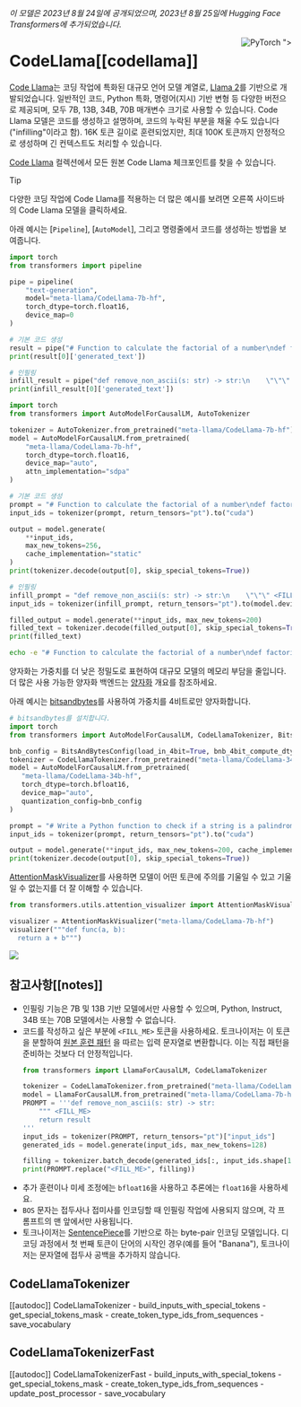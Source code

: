 <!--Copyright 2023 The HuggingFace Team. All rights reserved.

Licensed under the Apache License, Version 2.0 (the "License"); you may not use this file except in compliance with
the License. You may obtain a copy of the License at

http://www.apache.org/licenses/LICENSE-2.0

Unless required by applicable law or agreed to in writing, software distributed under the License is distributed on
an "AS IS" BASIS, WITHOUT WARRANTIES OR CONDITIONS OF ANY KIND, either express or implied. See the License for the
specific language governing permissions and limitations under the License.

⚠️ Note that this file is in Markdown but contains specific syntax for our doc-builder (similar to MDX) that may not be
rendered properly in your Markdown viewer.

-->
*이 모델은 2023년 8월 24일에 공개되었으며, 2023년 8월 25일에 Hugging Face Transformers에 추가되었습니다.*
<div style="float: right;">
    <div class="flex flex-wrap space-x-1">
        <img alt="PyTorch" src="https://img.shields.io/badge/PyTorch-DE3412?style=flat&logo=pytorch&logoColor=white">
        ">
    </div>
</div>

# CodeLlama[[codellama]]

[Code Llama](https://huggingface.co/papers/2308.12950)는 코딩 작업에 특화된 대규모 언어 모델 계열로,  [Llama 2](./llama2)를 기반으로 개발되었습니다. 일반적인 코드, Python 특화, 명령어(지시) 기반 변형 등 다양한 버전으로 제공되며, 모두 7B, 13B, 34B, 70B 매개변수 크기로 사용할 수 있습니다. Code Llama 모델은 코드를 생성하고 설명하며, 코드의 누락된 부분을 채울 수도 있습니다("infilling"이라고 함). 16K 토큰 길이로 훈련되었지만, 최대 100K 토큰까지 안정적으로 생성하며 긴 컨텍스트도 처리할 수 있습니다.

[Code Llama](https://huggingface.co/collections/meta-llama/code-llama-family-661da32d0a9d678b6f55b933) 컬렉션에서 모든 원본 Code Llama 체크포인트를 찾을 수 있습니다.

> [!TIP]
> 다양한 코딩 작업에 Code Llama를 적용하는 더 많은 예시를 보려면 오른쪽 사이드바의 Code Llama 모델을 클릭하세요.

아래 예시는 [`Pipeline`], [`AutoModel`], 그리고 명령줄에서 코드를 생성하는 방법을 보여줍니다.

<hfoptions id="usage">
<hfoption id="Pipeline">

```py
import torch
from transformers import pipeline

pipe = pipeline(
    "text-generation",
    model="meta-llama/CodeLlama-7b-hf",
    torch_dtype=torch.float16,
    device_map=0
)

# 기본 코드 생성
result = pipe("# Function to calculate the factorial of a number\ndef factorial(n):", max_new_tokens=256)
print(result[0]['generated_text'])

# 인필링
infill_result = pipe("def remove_non_ascii(s: str) -> str:\n    \"\"\" <FILL_ME>\n    return result", max_new_tokens=200)
print(infill_result[0]['generated_text'])
```

</hfoption>
<hfoption id="AutoModel">

```py
import torch
from transformers import AutoModelForCausalLM, AutoTokenizer

tokenizer = AutoTokenizer.from_pretrained("meta-llama/CodeLlama-7b-hf")
model = AutoModelForCausalLM.from_pretrained(
    "meta-llama/CodeLlama-7b-hf",
    torch_dtype=torch.float16,
    device_map="auto",
    attn_implementation="sdpa"
)

# 기본 코드 생성
prompt = "# Function to calculate the factorial of a number\ndef factorial(n):"
input_ids = tokenizer(prompt, return_tensors="pt").to("cuda")

output = model.generate(
    **input_ids,
    max_new_tokens=256,
    cache_implementation="static"
)
print(tokenizer.decode(output[0], skip_special_tokens=True))

# 인필링
infill_prompt = "def remove_non_ascii(s: str) -> str:\n    \"\"\" <FILL_ME>\n    return result"
input_ids = tokenizer(infill_prompt, return_tensors="pt").to(model.device)

filled_output = model.generate(**input_ids, max_new_tokens=200)
filled_text = tokenizer.decode(filled_output[0], skip_special_tokens=True)
print(filled_text)
```

</hfoption>
<hfoption id="transformers CLI">

```bash
echo -e "# Function to calculate the factorial of a number\ndef factorial(n):" | transformers run --task text-generation --model meta-llama/CodeLlama-7b-hf --device 0
```

</hfoption>
</hfoptions>

양자화는 가중치를 더 낮은 정밀도로 표현하여 대규모 모델의 메모리 부담을 줄입니다. 더 많은 사용 가능한 양자화 백엔드는 [양자화](../quantization/overview) 개요를 참조하세요.

아래 예시는 [bitsandbytes](../quantization/bitsandbytes)를 사용하여 가중치를 4비트로만 양자화합니다.

```py
# bitsandbytes를 설치합니다.
import torch
from transformers import AutoModelForCausalLM, CodeLlamaTokenizer, BitsAndBytesConfig

bnb_config = BitsAndBytesConfig(load_in_4bit=True, bnb_4bit_compute_dtype=torch.bfloat16, bnb_4bit_quant_type="nf4", bnb_4bit_use_double_quant=True)
tokenizer = CodeLlamaTokenizer.from_pretrained("meta-llama/CodeLlama-34b-hf")
model = AutoModelForCausalLM.from_pretrained(
   "meta-llama/CodeLlama-34b-hf",
   torch_dtype=torch.bfloat16,
   device_map="auto",
   quantization_config=bnb_config
)

prompt = "# Write a Python function to check if a string is a palindrome\ndef is_palindrome(s):"
input_ids = tokenizer(prompt, return_tensors="pt").to("cuda")

output = model.generate(**input_ids, max_new_tokens=200, cache_implementation="static")
print(tokenizer.decode(output[0], skip_special_tokens=True))
```

[AttentionMaskVisualizer](https://github.com/huggingface/transformers/blob/beb9b5b02246b9b7ee81ddf938f93f44cfeaad19/src/transformers/utils/attention_visualizer.py#L139)를 사용하면 모델이 어떤 토큰에 주의를 기울일 수 있고 기울일 수 없는지를 더 잘 이해할 수 있습니다.

```py
from transformers.utils.attention_visualizer import AttentionMaskVisualizer

visualizer = AttentionMaskVisualizer("meta-llama/CodeLlama-7b-hf")
visualizer("""def func(a, b):
  return a + b""")
```

<div class="flex justify-center">
    <img src="https://huggingface.co/datasets/huggingface/documentation-images/resolve/main/transformers/model_doc/codellama-attn-mask.png"/>
</div>

## 참고사항[[notes]]

- 인필링 기능은 7B 및 13B 기반 모델에서만 사용할 수 있으며, Python, Instruct, 34B 또는 70B 모델에서는 사용할 수 없습니다.
- 코드를 작성하고 싶은 부분에 `<FILL_ME>` 토큰을 사용하세요. 토크나이저는 이 토큰을 분할하여 [원본 훈련 패턴](https://github.com/facebookresearch/codellama/blob/cb51c14ec761370ba2e2bc351374a79265d0465e/llama/generation.py#L402) 을 따르는 입력 문자열로 변환합니다. 이는 직접 패턴을 준비하는 것보다 더 안정적입니다.
    ```py
    from transformers import LlamaForCausalLM, CodeLlamaTokenizer

    tokenizer = CodeLlamaTokenizer.from_pretrained("meta-llama/CodeLlama-7b-hf")
    model = LlamaForCausalLM.from_pretrained("meta-llama/CodeLlama-7b-hf")
    PROMPT = '''def remove_non_ascii(s: str) -> str:
        """ <FILL_ME>
        return result
    '''
    input_ids = tokenizer(PROMPT, return_tensors="pt")["input_ids"]
    generated_ids = model.generate(input_ids, max_new_tokens=128)

    filling = tokenizer.batch_decode(generated_ids[:, input_ids.shape[1]:], skip_special_tokens = True)[0]
    print(PROMPT.replace("<FILL_ME>", filling))
    ```
- 추가 훈련이나 미세 조정에는 `bfloat16`을 사용하고 추론에는 `float16`을 사용하세요.
- `BOS` 문자는 접두사나 접미사를 인코딩할 때 인필링 작업에 사용되지 않으며, 각 프롬프트의 맨 앞에서만 사용됩니다.
- 토크나이저는 [SentencePiece](https://github.com/google/sentencepiece)를 기반으로 하는 byte-pair 인코딩 모델입니다. 디코딩 과정에서 첫 번째 토큰이 단어의 시작인 경우(예를 들어 "Banana"), 토크나이저는 문자열에 접두사 공백을 추가하지 않습니다.

## CodeLlamaTokenizer

[[autodoc]] CodeLlamaTokenizer
    - build_inputs_with_special_tokens
    - get_special_tokens_mask
    - create_token_type_ids_from_sequences
    - save_vocabulary

## CodeLlamaTokenizerFast

[[autodoc]] CodeLlamaTokenizerFast
    - build_inputs_with_special_tokens
    - get_special_tokens_mask
    - create_token_type_ids_from_sequences
    - update_post_processor
    - save_vocabulary
